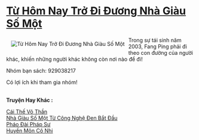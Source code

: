 <a href="https://truyentiki.com/tu-hom-nay-tro-di-duong-nha-giau-so-mot.33855/" title="Từ Hôm Nay Trở Đi Đương Nhà Giàu Số Một"><h1>Từ Hôm Nay Trở Đi Đương Nhà Giàu Số Một</h1></a><div style="display:table"><img align="right" style="float: left; padding: 10px;" src="https://truyentiki.com/a/img/str/src/33855.jpg" alt="Từ Hôm Nay Trở Đi Đương Nhà Giàu Số Một">Trong sự tái sinh năm 2003, Fang Ping phải đi theo con đường của người khác, khiến những người khác không còn nơi nào để đi! <p></p> Nhóm bạn sách: 929038217 <p></p> Có lợi ích khi tham gia nhóm!</div><p><br><b>Truyện Hay Khác :</b></p><a href="https://truyentiki.com/cai-the-vo-than.33854/" alt="Cái Thế Võ Thần">Cái Thế Võ Thần</a><br/><a href="https://github.com/nownovels/top500/tree/master/truyenhay/33833/" alt="Nhà Giàu Số Một Từ Công Nghệ Đen Bắt Đầu">Nhà Giàu Số Một Từ Công Nghệ Đen Bắt Đầu</a><br/><a href="https://github.com/nownovels/top500/tree/master/truyenhay/33657/" alt="Pháo Đài Pháp Sư">Pháo Đài Pháp Sư</a><br/><a href="https://truyentiki.wordpress.com/2020/06/08/huyen-mon-co-nhi/" alt="Huyền Môn Cô Nhi">Huyền Môn Cô Nhi</a><br/>